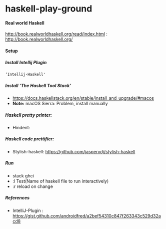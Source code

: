 # haskell-play-ground

#### Real world Haskell
http://book.realworldhaskell.org/read/index.html : http://book.realworldhaskell.org/

#### Setup
##### Install Intellij Plugin 
    ‘Intellij-Haskell'
##### Install ‘The Haskell Tool Stack’
* https://docs.haskellstack.org/en/stable/install_and_upgrade/#macos
* **Note:** macOS Sierra: Problem, install manually
 
##### Haskell pretty printer: 
* Hindent: 

##### Haskell code prettifier: 
* Stylish-haskell: https://github.com/jaspervdj/stylish-haskell

##### Run 
* stack ghci
* :l Test(Name of haskell file to run interactively)
* :r reload on change


##### References
* IntelliJ-Plugin : https://gist.github.com/androidfred/a2bef54310c847f263343c529d32acd8